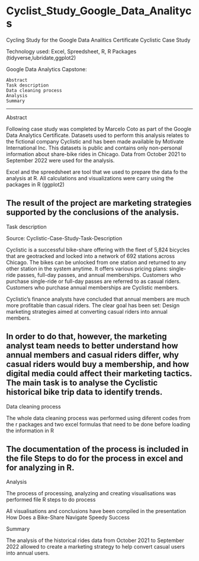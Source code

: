 # Cyclist_Study_Google_Data_Analitycs
Cycling Study for the Google Data Analitics Certificate
Cyclistic Case Study

Technology used: Excel, Spreedsheet, R, R Packages (tidyverse,lubridate,ggplot2)

Google Data Analytics Capstone:

    Abstract
    Task description
    Data cleaning process
    Analysis
    Summary
-----------------------------------------------------------------------------------------------------------------------------------------------------------------------------------
Abstract

Following case study was completed by Marcelo Coto as part of the Google Data Analytics Certificate. Datasets used to perform this analysis relates to the fictional company Cyclistic and has been made available by Motivate International Inc. This datasets is public and contains only non-personal information about share-bike rides in Chicago. Data from October 2021 to September 2022 were used for the analysis.

Excel and the spreedsheet are tool that we used to prepare the data fo the analysis at R. All calculations and visualizations were carry using the packages in R (ggplot2)

The result of the project are marketing strategies supported by the conclusions of the analysis.
---------------------------------------------------------------------------------------------------------------------------------------------------------------------------------
Task description

Source: Cyclistic-Case-Study-Task-Description

Cyclistic is a successful bike-share offering with the fleet of 5,824 bicycles that are geotracked and locked into a network of 692 stations across Chicago. The bikes can be unlocked from one station and returned to any other station in the system anytime. It offers various pricing plans: single-ride passes, full-day passes, and annual memberships. Customers who purchase single-ride or full-day passes are referred to as casual riders. Customers who purchase annual memberships are Cyclistic members.

Cyclistic’s finance analysts have concluded that annual members are much more profitable than casual riders. The clear goal has been set: Design marketing strategies aimed at converting casual riders into annual members.

In order to do that, however, the marketing analyst team needs to better understand how annual members and casual riders differ, why casual riders would buy a membership, and how digital media could affect their marketing tactics. The main task is to analyse the Cyclistic historical bike trip data to identify trends.
--------------------------------------------------------------------------------------------------------------------------------------------------------------------------------
Data cleaning process

The whole data cleaning process was performed using diferent codes from the r packages and two excel formulas that need to be done before loading the information in R 

The documentation of the process is included in the file Steps to do for the process in excel and for analyzing in R.
-----------------------------------------------------------------------------------------------------------------------------------------------------------------------------
Analysis

The process of processing, analyzing and creating visualisations was performed file R steps to do process 

All visualisations and conclusions have been compiled in the presentation How Does a Bike-Share Navigate Speedy Success

Summary

The analysis of the historical rides data from October 2021 to September 2022 allowed to create a marketing strategy to help convert casual users into annual users.
